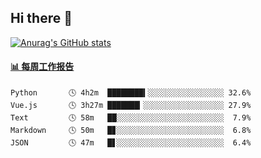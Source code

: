 ## Hi there 👋

[![Anurag's GitHub stats](https://github-readme-stats-orilights.vercel.app/api?username=orilights)](https://github.com/anuraghazra/github-readme-stats)

<!--
**OriLight152/OriLight152** is a ✨ _special_ ✨ repository because its `README.md` (this file) appears on your GitHub profile.

Here are some ideas to get you started:

- 🔭 I’m currently working on ...
- 🌱 I’m currently learning ...
- 👯 I’m looking to collaborate on ...
- 🤔 I’m looking for help with ...
- 💬 Ask me about ...
- 📫 How to reach me: ...
- 😄 Pronouns: ...
- ⚡ Fun fact: ...
-->

<!-- waka-box start -->
#### <a href="https://gist.github.com/92c8d5b388768c10efcba86e82b7c4fb" target="_blank">📊 每周工作报告</a>
```text
Python       🕓 4h2m  ████████▍░░░░░░░░░░░░░░░░░ 32.6%
Vue.js       🕓 3h27m ███████▎░░░░░░░░░░░░░░░░░░ 27.9%
Text         🕓 58m   ██░░░░░░░░░░░░░░░░░░░░░░░░  7.9%
Markdown     🕓 50m   █▊░░░░░░░░░░░░░░░░░░░░░░░░  6.8%
JSON         🕓 47m   █▋░░░░░░░░░░░░░░░░░░░░░░░░  6.4%
```
<!-- Powered by https://github.com/journey-ad/waka-box-go . -->
<!-- waka-box end -->
